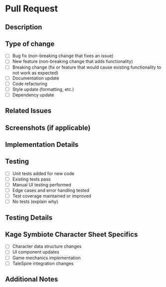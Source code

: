 # Pull Request

## Description
<!-- Provide a brief summary of the changes made in this PR -->

## Type of change
- [ ] Bug fix (non-breaking change that fixes an issue)
- [ ] New feature (non-breaking change that adds functionality)
- [ ] Breaking change (fix or feature that would cause existing functionality to not work as expected)
- [ ] Documentation update
- [ ] Code refactoring
- [ ] Style update (formatting, etc.)
- [ ] Dependency update

## Related Issues
<!-- Reference any related issues using the GitHub issue linking syntax (#issueNumber) -->

## Screenshots (if applicable)
<!-- Include screenshots or GIFs showing visual changes -->

## Implementation Details
<!-- Provide a more detailed explanation of the changes made and the approach taken -->

## Testing
- [ ] Unit tests added for new code
- [ ] Existing tests pass
- [ ] Manual UI testing performed
- [ ] Edge cases and error handling tested
- [ ] Test coverage maintained or improved
- [ ] No tests (explain why)

## Testing Details
<!-- Provide details on specific tests added and how to run them -->

## Kage Symbiote Character Sheet Specifics
- [ ] Character data structure changes
- [ ] UI component updates
- [ ] Game mechanics implementation
- [ ] TaleSpire integration changes

## Additional Notes
<!-- Any additional information that reviewers should know --> 